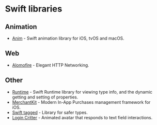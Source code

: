 # Swift libraries

## Animation

- [Anim](https://github.com/onurersel/anim#readme) - Swift animation library for iOS, tvOS and macOS.

## Web

- [Alomofire](https://github.com/Alamofire/Alamofire) - Elegant HTTP Networking.

## Other

- [Runtime](https://github.com/wickwirew/Runtime) - Swift Runtime library for viewing type info, and the dynamic getting and setting of properties.
- [MerchantKit](https://github.com/benjaminmayo/merchantkit) - Modern In-App Purchases management framework for iOS.
- [Swift tagged](https://github.com/pointfreeco/swift-tagged) - Library for safer types.
- [Login Critter](https://github.com/cgoldsby/LoginCritter) - Animated avatar that responds to text field interactions.
